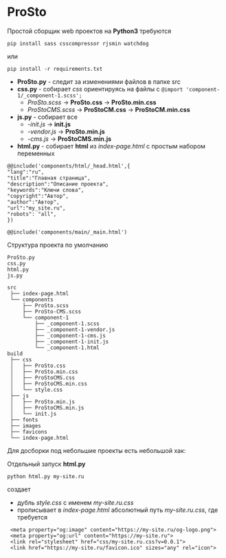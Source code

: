 # ProSto
Простой сборщик web проектов на **Python3**  требуются 

``pip install sass csscompressor rjsmin watchdog``

или 

``pip install -r requirements.txt``

- **ProSto.py** - следит за изменениями файлов в папке src
- **css.py** - собирает *css* ориентируясь на файлы c ``@import 'component-1/_component-1.scss';``
  - *ProSto.scss* -> **ProSto.css** -> **ProSto.min.css**
  - *ProStoCMS.scss* -> **ProStoCM.css** -> **ProStoCM.min.css**
- **js.py** - собирает все
  - *-init.js* -> **init.js**
  - *-vendor.js* -> **ProSto.min.js**
  - *-cms.js* -> **ProStoCMS.min.js**
- **html.py** - собирает **html** из *index-page.html* с простым набором переменных

```
@@include('components/html/_head.html',{
"lang":"ru",
"title":"Главная страница",
"description":"Описание проекта",
"keywords":"Ключи слова",
"copyright":"Автор",
"author":"Автор",
"url":"my_site.ru",
"robots": "all",
})

@@include('components/main/_main.html')
```
Структура проекта по умолчанию
```
ProSto.py
css.py
html.py
js.py

src
 ├── index-page.html
 └── components
     ├── ProSto.scss
     ├── ProSto-CMS.scss
     └── component-1
         ├── _component-1.scss
         ├── _component-1-vendor.js
         ├── _component-1-cms.js
         ├── _component-1-init.js
         └── _component-1.html        
build
 ├── css
 │   ├── ProSto.css 
 │   ├── ProSto.min.css 
 │   ├── ProStoCMS.css 
 │   ├── ProStoCMS.min.css 
 │   └── style.css
 ├── js
 │   ├── ProSto.min.js 
 │   ├── ProStoCMS.min.js 
 │   └── init.js
 ├── fonts
 ├── images
 ├── favicons
 └── index-page.html
```

Для досборки под небольшие проекты есть небольшой хак:

Отдельный запуск **html.py** 

``python html.py my-site.ru`` 

создает
 - дубль *style.css* с именем *my-site.ru.css*
 - прописывает в *index-page.html* абсолютный путь *my-site.ru.css*, где требуется
   
```
 <meta property="og:image" content="https://my-site.ru/og-logo.png">
 <meta property="og:url" content="https://my-site.ru">
 <link rel="stylesheet" href="css/my-site.ru.css?v=0.0.1">
 <link href="https://my-site.ru/favicon.ico" sizes="any" rel="icon"> 
```
